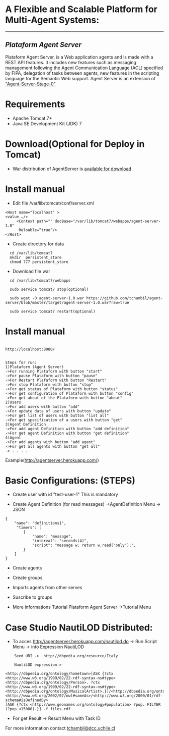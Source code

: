 ﻿# A Flexible and Scalable Platform for Multi-Agent Systems: 
---
*Plataform Agent Server*
---
 Plataform Agent Server, is a Web application agents and is made with a REST API features. It includes new features such as messaging management following the Agent Communication Language (ACL) specified by FIPA, delegation of tasks between agents, new features in the scripting language for the Semantic Web support.
 Agent Server is an extension of ["Agent-Server-Stage-0"](http://basetechnology.blogspot.com/2012_03_01_archive.html)
# Requirements
+ Apache Tomcat 7+
+ Java SE Development Kit (JDK) 7

# Download(Optional for Deploy in Tomcat) 
+ War distribution of AgentServer is [available for download](https://github.com/tchambil/agent-server/blob/master/target/agent-server-1.0.war)

# Install manual

+ Edit file /var/lib/tomcat/conf/server.xml 

```shell
<Host name="localhost" >
<value …/>
     <Context path="" docBase="/var/lib/tomcat7/webapps/agent-server-1.0"
      Reloable=”true”/>
</Host>
```

+ Create directory for data

 ```shell  
   cd /var/lib/tomcat7
   mkdir  persistent_store 
   chmod 777 persistent_store 
```

+ Download file war 
 ```shell    
   cd /var/lib/tomcat7/webapps
   
   sudo service tomcat7 stop(optional)

   sudo wget -O agent-server-1.0.war https://github.com/tchambil/agent-server/blob/master/target/agent-server-1.0.war?raw=true
   
   sudo service tomcat7 restart(optional)

```

# Install manual 

 ```shell  

http://localhost:8080/ 


Steps for run:
1)Plataform (Agent Server)
->For running Plataform with button "start"
->For pause Plataform with button "pause"
->For Restart Plafaform with button "Restart"
->For stop Plataform with button "stop"
->For get status of Plataform with button "status"
->For get configuration of Plataform with button "config"
->For get about of the Plataform with button "about"
2)Users
->For add users with button "add"
->For update data of users with button "update"
->For get list of users with button "list all"
->For get specification of a users with button "get" 
3)Agent Definition
->For add agent Definition with button "add definition" 
->For get agent Definition with button "get definition" 
4)Agent
->For add agents with button "add agent" 
->For get all agents with button "get all"
-> . . . .
```
Example(http://agentserver.herokuapp.com/)

# Basic Configurations: (STEPS)

+ Create user with id "test-user-1" This is mandatory

+ Create Agent Definition (for read messages)
   ->AgentDefinition Menu -> JSON

```shell
{
    "name": "definitions1",
     "timers": [
        {
            "name": "message",
            "interval": "seconds(4)",
            "script": "message w; return w.read('only');",
        }
    ]
}
```
+ Create agents 

+ Create groups

+ Imports agents from other serves

+ Suscribe to groups

+ More informations Tutorial Plataform Agent Server
 ->Tutorial Menu 


# Case Studio NautiLOD Distributed:
+ To acces http://agentserver.herokuapp.com/nautilod.do
  -> Run Script Menu ->  into Expression NautiLOD

```shell
	Seed URI ->  http://dbpedia.org/resource/Italy
	
	NautiLOD expression->

<http://dbpedia.org/ontology/hometown>[ASK {?ctx <http://www.w3.org/1999/02/22-rdf-syntax-ns#type> 
<http://dbpedia.org/ontology/Person>. ?ctx <http://www.w3.org/1999/02/22-rdf-syntax-ns#type> 
<http://dbpedia.org/ontology/MusicalArtist>.}]/<http://dbpedia.org/ontology/birthPlace>/
<http://www.w3.org/2002/07/owl#sameAs>/<http://www.w3.org/2000/01/rdf-schema#isDefinedBy>
[ASK {?ctx <http://www.geonames.org/ontology#population> ?pop. FILTER (?pop <15000).}] -f files.rdf

```

+ For get Result -> Result Menu with Task ID 

For more information contact tchambil@dcc.uchile.cl

